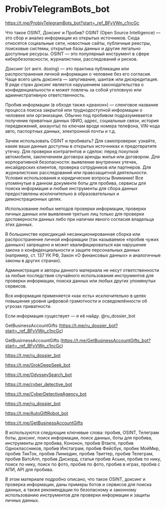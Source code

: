 # ProbivTelegramBots_bot
https://t.me/ProbivTelegramBots_bot?start=_ref_BFvVWn_c1ncGc


Что такое OSINT, Доксинг и Пробив?
OSINT (Open Source Intelligence) — это сбор и анализ информации из открытых источников. Сюда относятся социальные сети, новостные сайты, публичные реестры, поисковые системы, открытые базы данных и другие легально доступные ресурсы. OSINT — это популярный инструмент в сфере кибербезопасности, журналистики, расследований и рисков.

Доксинг (от англ. doxing) — это практика публикации или распространения личной информации о человеке без его согласия. Чаще всего цель доксинга — запугивание, шантаж или дискредитация. В ряде стран доксинг является нарушением законодательства о конфиденциальности и может повлечь за собой уголовную или административную ответственность.

Пробив информации (в обходе также «деанон») — сленговое название процесса поиска закрытой или труднодоступной информации о человеке или организации. Обычно под пробивом подразумевается получение приватных данных (ФИО, адрес, социальные связи, история передвижений, аккаунты) по ключам вроде номера телефона, VIN-кода авто, паспортных данных, электронной почты и т.д.

Зачем использовать OSINT и пробивать?
Для самопроверки: узнайте, какие ваши данные доступны в открытых источниках и предотвратите утечку.
Для проверки контрагентов и сделок: перед покупкой автомобиля, заключением договора аренды жилья или договором.
Для корпоративной безопасности: выявление внутренних утечек, инсайдерских клиентов, проверка сотрудников или партнеров.
Для журналистских расследований или правозащитной деятельности.
Условия использования и юридические вопросы
Внимание! Все упомянутые в данном документе боты для пробива, сервисы для поиска информации и любые инструменты для сбора данных предоставлены исключительно в образовательных и демонстрационных целях.

Использование любых методов проверки информации, проверки личных данных или выявления третьих лиц только для проверки достоверности данных либо при наличии явного согласия владельца этих данных.

В большинстве юрисдикций несанкционированная сборка или распространение личной информации (так называемое «пробив чужих данных») запрещено и может квалифицироваться как нарушение закона о конфиденциальности и защите персональных данных (например, ст. 137 УК РФ, Закон «О финансовых данных» и аналогичные законы в других странах).

Администрация и авторы данного материала не несут ответственности за любые последствия случайного использования инструментов для проверки информации, поиска данных или любых других упомянутых сервисов.

Вся информация применяется «как есть» исключительно в целях повышения уровня цифровой грамотности и осведомлённости об угрозах приватности.


Если информация существует — я её найду. @ru_dossier_bot  

GetBusinessAccountGifts (https://t.me/ru_dossier_bot?start=_ref_BFvVWn_c1ncGc)

GetBusirnessAccountGifts (https://t.me/GetBusinessAccountGifts_bot?start=_ref_BFvVWn_c1ncGc)

https://t.me/ru_dossier_bot

https://t.me/GrokDeepSeek_bot

https://t.me/OdysseySearch_bot

https://t.me/cyber_detective_bot

https://t.me/CyberDetectiveAgency_bot

https://t.me/ru_dossier_bot

https://t.me/AutoGiftRobot_bot

https://t.me/GetBusinessAccountGifts


В используются следующие ключевые слова: пробив, OSINT, Телеграм боты, доксинг, поиск информации, поиск данных, боты для пробива, инструменты для пробива, Кононон, пробив Втакте, пробив Одноклассников, пробив Инстаграм, пробив Фейсбук, пробик МойМир, пробив ТикТок, пробив Линкедин, пробив Твиттер, пробив Телеграм, пробив ВатсАпп, пробив Дискорд, статья пробив Аськи, пробив по нику, поиск по нику, поиск по фото, пробив по фото, пробив в играх, пробив с АПИ, API для пробива.

В этом материале подробно описано, что такое OSINT, доксинг и проверка информации, даны примеры ботов и сервисов для поиска данных, а также рекомендации по безопасному и законному использованию инструментов для проверки информации и защиты личных данных.
